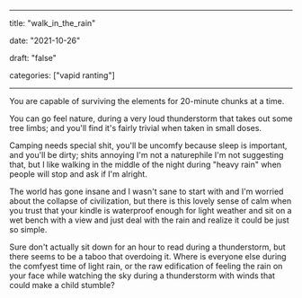 
---

title: "walk\_in\_the\_rain"

date: "2021-10-26"

draft: "false"

categories: ["vapid ranting"]

---

You are capable of surviving the elements for 20-minute chunks at a time.

You can go feel nature, during a very loud thunderstorm that takes out some tree limbs; and you'll find it's fairly trivial when taken in small doses.

Camping needs special shit, you'll be uncomfy because sleep is important, and you'll be dirty; shits annoying I'm not a naturephile I'm not suggesting that, but I like walking in the middle of the night during "heavy rain" when people will stop and ask if I'm alright.

The world has gone insane and I wasn't sane to start with and I'm worried about the collapse of civilization, but there is this lovely sense of calm when you trust that your kindle is waterproof enough for light weather and sit on a wet bench with a view and just deal with the rain and realize it could be just so simple.

Sure don't actually sit down for an hour to read during a thunderstorm, but there seems to be a taboo that overdoing it. Where is everyone else during the comfyest time of light rain, or the raw edification of feeling the rain on your face while watching the sky during a thunderstorm with winds that could make a child stumble?